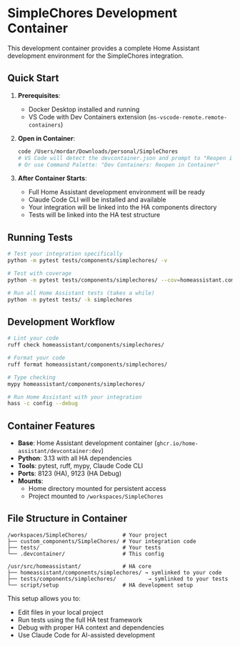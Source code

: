 # SimpleChores Development Container

This development container provides a complete Home Assistant development environment for the SimpleChores integration.

## Quick Start

1. **Prerequisites**:
   - Docker Desktop installed and running
   - VS Code with Dev Containers extension (`ms-vscode-remote.remote-containers`)

2. **Open in Container**:
   ```bash
   code /Users/mordar/Downloads/personal/SimpleChores
   # VS Code will detect the devcontainer.json and prompt to "Reopen in Container"
   # Or use Command Palette: "Dev Containers: Reopen in Container"
   ```

3. **After Container Starts**:
   - Full Home Assistant development environment will be ready
   - Claude Code CLI will be installed and available
   - Your integration will be linked into the HA components directory
   - Tests will be linked into the HA test structure

## Running Tests

```bash
# Test your integration specifically
python -m pytest tests/components/simplechores/ -v

# Test with coverage
python -m pytest tests/components/simplechores/ --cov=homeassistant.components.simplechores --cov-report=html

# Run all Home Assistant tests (takes a while)
python -m pytest tests/ -k simplechores
```

## Development Workflow

```bash
# Lint your code
ruff check homeassistant/components/simplechores/

# Format your code  
ruff format homeassistant/components/simplechores/

# Type checking
mypy homeassistant/components/simplechores/

# Run Home Assistant with your integration
hass -c config --debug
```

## Container Features

- **Base**: Home Assistant development container (`ghcr.io/home-assistant/devcontainer:dev`)
- **Python**: 3.13 with all HA dependencies
- **Tools**: pytest, ruff, mypy, Claude Code CLI
- **Ports**: 8123 (HA), 9123 (HA Debug)
- **Mounts**: 
  - Home directory mounted for persistent access
  - Project mounted to `/workspaces/SimpleChores`

## File Structure in Container

```
/workspaces/SimpleChores/           # Your project
├── custom_components/SimpleChores/ # Your integration code
├── tests/                          # Your tests
└── .devcontainer/                  # This config

/usr/src/homeassistant/             # HA core
├── homeassistant/components/simplechores/ → symlinked to your code
├── tests/components/simplechores/          → symlinked to your tests
└── script/setup                    # HA development setup
```

This setup allows you to:
- Edit files in your local project
- Run tests using the full HA test framework
- Debug with proper HA context and dependencies
- Use Claude Code for AI-assisted development